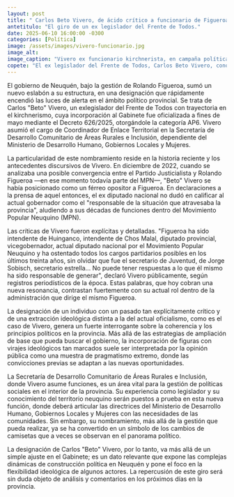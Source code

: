 ```yaml
---
layout: post
title: " Carlos Beto Vivero, de ácido crítico a funcionario de Figueroa: El giro ideológico del ex funcionario kirchnerista."
antetitulo: "El giro de un ex legislador del Frente de Todos."
date: 2025-06-10 16:00:00 -0300
categories: [Política] 
image: /assets/images/vivero-funcionario.jpg
image_alt: 
image_caption: "Vivero ex funcionario kirchnerista, en campaña política."
copete: "El ex legislador del Frente de Todos, Carlos Beto Vivero, conocido por sus duras críticas a Rolando Figueroa, ha sido designado como Coordinador de Enlace Territorial. Su nombramiento, oficializado en el Decreto 626/2025, expone una notable mutación ideológica que no pasa desapercibida en el ambiente político provincial."
---
```


El gobierno de Neuquén, bajo la gestión de Rolando Figueroa, sumó un nuevo eslabón a su estructura, en una designación que rápidamente encendió las luces de alerta en el ámbito político provincial. Se trata de Carlos "Beto" Vivero, un exlegislador del Frente de Todos con trayectoria en el kirchnerismo, cuya incorporación al Gabinete fue oficializada a fines de mayo mediante el Decreto 626/2025, otorgándole la categoría AP6. Vivero asumió el cargo de Coordinador de Enlace Territorial en la Secretaría de Desarrollo Comunitario de Áreas Rurales e Inclusión, dependiente del Ministerio de Desarrollo Humano, Gobiernos Locales y Mujeres.

La particularidad de este nombramiento reside en la historia reciente y los antecedentes discursivos de Vivero. En diciembre de 2022, cuando se analizaba una posible convergencia entre el Partido Justicialista y Rolando Figueroa —en ese momento todavía parte del MPN—, "Beto" Vivero se había posicionado como un férreo opositor a Figueroa. En declaraciones a la prensa de aquel entonces, el ex diputado nacional no dudó en calificar al actual gobernador como el "responsable de la situación que atravesaba la provincia", aludiendo a sus décadas de funciones dentro del Movimiento Popular Neuquino (MPN).

Las críticas de Vivero fueron explícitas y detalladas. "Figueroa ha sido intendente de Huinganco, intendente de Chos Malal, diputado provincial, vicegobernador, actual diputado nacional por el Movimiento Popular Neuquino y ha ostentado todos los cargos partidarios posibles en los últimos treinta años, sin olvidar que fue el secretario de Juventud, de Jorge Sobisch, secretario estrella... No puede tener respuestas a lo que él mismo ha sido responsable de generar", declaró Vivero públicamente, según registros periodísticos de la época. Estas palabras, que hoy cobran una nueva resonancia, contrastan fuertemente con su actual rol dentro de la administración que dirige el mismo Figueroa.

La designación de un individuo con un pasado tan explícitamente crítico y de una extracción ideológica distinta a la del actual oficialismo, como es el caso de Vivero, genera un fuerte interrogante sobre la coherencia y los principios políticos en la provincia. Más allá de las estrategias de ampliación de base que pueda buscar el gobierno, la incorporación de figuras con virajes ideológicos tan marcados suele ser interpretada por la opinión pública como una muestra de pragmatismo extremo, donde las convicciones previas se adaptan a las nuevas oportunidades.

La Secretaría de Desarrollo Comunitario de Áreas Rurales e Inclusión, donde Vivero asume funciones, es un área vital para la gestión de políticas sociales en el interior de la provincia. Su experiencia como legislador y su conocimiento del territorio neuquino serán puestos a prueba en esta nueva función, donde deberá articular las directrices del Ministerio de Desarrollo Humano, Gobiernos Locales y Mujeres con las necesidades de las comunidades. Sin embargo, su nombramiento, más allá de la gestión que pueda realizar, ya se ha convertido en un símbolo de los cambios de camisetas que a veces se observan en el panorama político.

La designación de Carlos "Beto" Vivero, por lo tanto, va más allá de un simple ajuste en el Gabinete; es un dato relevante que expone las complejas dinámicas de construcción política en Neuquén y pone el foco en la flexibilidad ideológica de algunos actores. La repercusión de este giro será sin duda objeto de análisis y comentarios en los próximos días en la provincia.